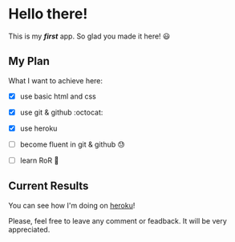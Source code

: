 
# Hello there! #

This is my **_first_** app. So glad you made it here! :smiley:

## My Plan ##

What I want to achieve here:

- [x] use basic html and css
- [x] use git & github :octocat:
- [x] use heroku
- [ ] become fluent in git & github :sweat:
- [ ] learn RoR :muscle:


## Current Results ##

You can see how I'm doing on [heroku](http://todo-firstapp.herokuapp.com)!

Please, feel free to leave any comment or feadback. It will be very appreciated.
